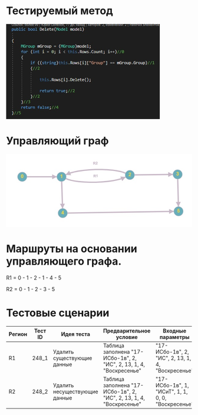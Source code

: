# Тестируемый метод
![alt text](CODE.png "Тестируемый метод")
# Управляющий граф
![alt text](GRAPH.PNG "Управляющий граф")
# Маршруты на основании управляющего графа.

R1 = 0 - 1 - 2 - 1 - 4 - 5 

R2 = 0 - 1 - 2 - 3 - 5    

# Тестовые сценарии
|Регион|Тест ID|Идея теста|Предварительное условие|Входные параметры|Ожидаемый результат|
| --- | --- | --- | --- | --- | --- |
|R1|248_1|Удалить существующие данные | Таблица заполнена "17-ИСбо-1в", 2, "ИС", 2, 13, 1, 4, "Воскресенье" |"17-ИСбо-1в", 2, "ИС", 2, 13, 1, 4, "Воскресенье" | true |
|R2|248_2|Удалить несуществующие данные | Таблица заполнена "17-ИСбо-1в", 2, "ИС", 2, 13, 1, 4, "Воскресенье" |"17-ИСбо-1в", 1, "ИСиТ", 1, 1, 0, 0, "Воскресенье" | false |



